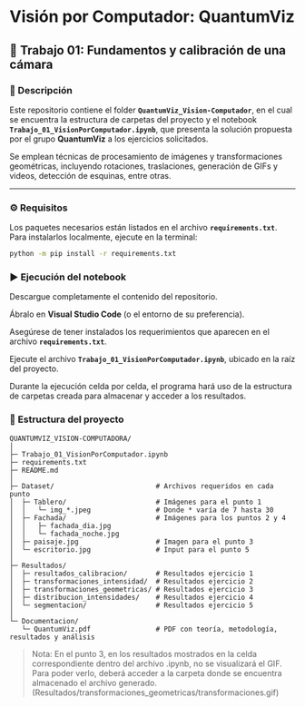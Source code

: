 # Visión por Computador: QuantumViz

## 🧠 Trabajo 01: Fundamentos y calibración de una cámara

### 📄 Descripción

Este repositorio contiene el folder **`QuantumViz_Vision-Computador`**, en el cual se encuentra la estructura de carpetas del proyecto y el notebook **`Trabajo_01_VisionPorComputador.ipynb`**, que presenta la solución propuesta por el grupo **QuantumViz** a los ejercicios solicitados.

Se emplean técnicas de procesamiento de imágenes y transformaciones geométricas, incluyendo rotaciones, traslaciones, generación de GIFs y videos, detección de esquinas, entre otras.

---

### ⚙️ Requisitos

Los paquetes necesarios están listados en el archivo **`requirements.txt`**.  
Para instalarlos localmente, ejecute en la terminal:

```bash
python -m pip install -r requirements.txt
```

### ▶️ Ejecución del notebook

Descargue completamente el contenido del repositorio.

Ábralo en **Visual Studio Code** (o el entorno de su preferencia).

Asegúrese de tener instalados los requerimientos que aparecen en el archivo **`requirements.txt`**.

Ejecute el archivo **`Trabajo_01_VisionPorComputador.ipynb`**, ubicado en la raíz del proyecto.

Durante la ejecución celda por celda, el programa hará uso de la estructura de carpetas creada para almacenar y acceder a los resultados.


### 📂 Estructura del proyecto

```plaintext
QUANTUMVIZ_VISION-COMPUTADORA/
│
├─ Trabajo_01_VisionPorComputador.ipynb
├─ requirements.txt
├─ README.md
│
├─ Dataset/                         # Archivos requeridos en cada punto
│  ├─ Tablero/                      # Imágenes para el punto 1
│  │   └─ img_*.jpeg                # Donde * varía de 7 hasta 30
│  ├─ Fachada/                      # Imágenes para los puntos 2 y 4
│  │   ├─ fachada_dia.jpg
│  │   └─ fachada_noche.jpg
│  ├─ paisaje.jpg                   # Imagen para el punto 3
│  └─ escritorio.jpg                # Input para el punto 5
│
├─ Resultados/
│  ├─ resultados_calibracion/       # Resultados ejercicio 1
│  ├─ transformaciones_intensidad/  # Resultados ejercicio 2
│  ├─ transformaciones_geometricas/ # Resultados ejercicio 3
│  ├─ distribucion_intensidades/    # Resultados ejercicio 4
│  └─ segmentacion/                 # Resultados ejercicio 5
│
└─ Documentacion/
   └─ QuantumViz.pdf                # PDF con teoría, metodología, resultados y análisis
```

> Nota:
> En el punto 3, en los resultados mostrados en la celda correspondiente dentro del archivo .ipynb, no se visualizará el GIF. Para poder verlo, deberá acceder a la carpeta donde se encuentra almacenado el archivo generado. (Resultados/transformaciones_geometricas/transformaciones.gif)



